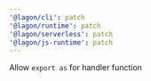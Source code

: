 ```yaml
---
'@lagon/cli': patch
'@lagon/runtime': patch
'@lagon/serverless': patch
'@lagon/js-runtime': patch
---
```


Allow `export as` for handler function
